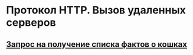 # Протокол HTTP. Вызов удаленных серверов
## [Запрос на получение списка фактов о кошках](https://github.com/netology-code/jd-homeworks/blob/master/http/task1/README.md)